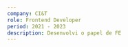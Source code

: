 ```yaml
---
company: CI&T
role: Frontend Developer
period: 2021 - 2023
description: Desenvolvi o papel de FE
---
```

